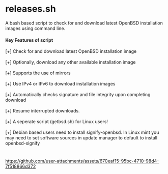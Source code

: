 # releases.sh<br>
A bash based script to check for and download latest OpenBSD installation images
using command line.

<h4>Key Features of script</h4>

[+] Check for and download latest OpenBSD installation image<br><br>
[+] Optionally, download any other available installation image<br><br>
[+] Supports the use of mirrors<br><br>
[+] Use IPv4 or IPv6 to download installation images<br><br>
[+] Automatically checks signature and file integrity upon completing download<br><br>
[+] Resume interrupted downloads.<br><br>
[+] A seperate script (getbsd.sh) for Linux users!<br><br>
[+] Debian based users need to install signify-openbsd. In Linux mint you may need to set software sources in update manager to default to install openbsd-signify
#
https://github.com/user-attachments/assets/670eaf15-95bc-4710-98d4-7f518866d372

